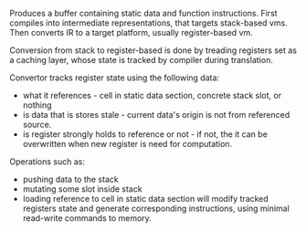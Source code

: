 Produces a buffer containing static data and function instructions.
First compiles into intermediate representations, that targets stack-based vms.
Then converts IR to a target platform, usually register-based vm.

Conversion from stack to register-based is done by treading registers set as a caching layer, whose state is tracked by compiler during translation.

Convertor tracks register state using the following data:
* what it references - cell in static data section, concrete stack slot, or nothing
* is data that is stores stale - current data's origin is not from referenced source.
* is register strongly holds to reference or not - if not, the it can be overwritten when new register is need for computation.

Operations such as:
* pushing data to the stack
* mutating some slot inside stack
* loading reference to cell in static data section
will modify tracked registers state and generate corresponding instructions, using minimal read-write commands to memory.